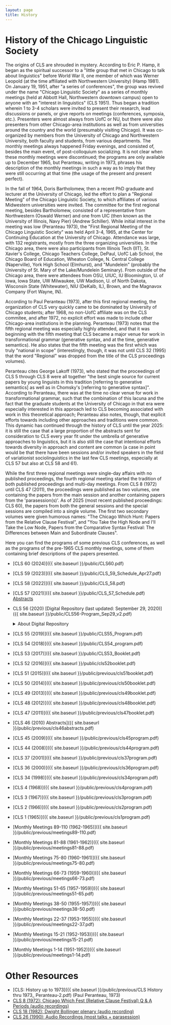 ```yaml
---
layout: page
title: History
---
```


# History of the Chicago Linguistic Society

The origins of CLS are shrouded in mystery. According to Eric P. Hamp, it began as the spiritual successor to a "little group that met in Chicago to talk about linguistics" before World War II, one member of which was Werner Leopold (at the time affiliated with Northwestern University) (Hamp 1981). On January 19, 1951, after "a series of conferences", the group was revived under the name "Chicago Linguistic Society" as a series of monthly meetings (held at Abbott Hall, Northwestern downtown campus) open to anyone with an "interest in linguistics" (CLS 1951). Thus began a tradition wherein 1 to 3-4 scholars were invited to present their research, lead discussions or panels, or give reports on meetings (conferences, symposia, etc.). Presenters were almost always from UofC or NU, but there were also presenters from other Chicago-area institutions as well as from universities around the country and the world (presumably visiting Chicago). It was co-organized by members from the University of Chicago and Northwestern University, both faculty and students, from various departments. The monthly meetings always happened Friday evenings, and consisted of, besides the main event, of post-colloquium socializing. It is not clear when these monthly meetings were discontinued; the programs are only available up to December 1965, but Peranteau, writing in 1973, phrases his description of the monthly meetings in such a way as to imply that they were still occurring at that time (the usage of the present and present perfect). 

In the fall of 1964, Doris Bartholomew, then a recent PhD graduate and lecturer at the University of Chicago, led the effort to plan a "Regional Meeting" of the Chicago Linguistic Society, to which affiliates of various Midwestern universities were invited. The committee for the first regional meeting, besides Bartholomew, consisted of a representative from Northwestern (Oswald Werner) and one from UIC (then known as the University of Illinois, Navy Pier) (Andrew Schiller). While initial interest in the meeting was low (Peranteau 1973), the "First Regional Meeting of the Chicago Linguistic Society" was held April 3-4, 1965, at the Center for Continuing Education at the University of Chicago. Attendance was large, with 132 registrants, mostly from the three organizing universities. In the Chicago area, there were also participants from Illinois Tech (IIT), St. Xavier's College, Chicago Teachers College, DePaul, UofC Lab School, the Chicago Board of Education, Wheaton College, N. Central College (Naperville), York High School (Elmhurst), and "Mundelein" (probably the University of St. Mary of the Lake/Mundelein Seminary). From outside of the Chicago area, there were attendees from OSU, UIUC, IU Bloomington, U. of Iowa, Iowa State, UW Milwaukee, UW Madison, U. of North Dakota, Wisconsin State (Whitewater), NIU (DeKalb, IL), Brown, and the Magnavox Company (Fort Wayne, IN). 

According to Paul Peranteau (1973), after this first regional meeting, the organization of CLS very quickly came to be dominated by University of Chicago students; after 1968, no non-UofC affiliate was on the CLS commitee, and after 1972, no explicit effort was made to include other Chicago-area institutions in the planning. Peranteau (1973) notes that the fifth regional meeting was especially highly attended, and that it was beginning with the fifth meeting that CLS became a major venue for work in transformational grammar (generative syntax, and at the time, generative semantics). He also states that the fifth meeting was the first which was truly "national in scope" (interestingly, though, it was not until CLS 32 (1995) that the word "Regional" was dropped from the title of the CLS proceedings volumes). 

Peranteau cites George Lakoff (1973), who stated that the proceedings of CLS 5 through CLS 8 were all together "the best single source for current papers by young linguists in this tradition [referring to generative semantics] as well as in Chomsky's [referring to generative syntax]". According to Peranteau, there was at the time no clear venue for work in transformational grammar, such that the combination of this lacuna and the fact that the graduate students at the University of Chicago in that era were especially interested in this approach led to CLS becoming associated with work in this theoretical approach; Peranteau also notes, though, that explicit efforts towards including other approaches and traditions were common. This dynamic has continued through the history of CLS until the year 2025: it is still the case that a large proportion of the abstracts sent for consideration to CLS every year fit under the umbrella of generative approaches to linguistics, but it is also still the case that intentional efforts towards diversity in approach and content are common (a case in point would be that there have been sessions and/or invited speakers in the field of variationist sociolinguistics in the last few CLS meetings, especially at CLS 57 but also at CLS 58 and 61). 

While the first three regional meetings were single-day affairs with no published proceedings, the fourth regional meeting started the tradition of both published proceedings and multi-day meetings. From CLS 8 (1972) until CLS 47 (2011), the proceedings were published as two volumes, one containing the papers from the main session and another containing papers from the 'parasession(s)'. As of 2025 (most recent published proceedings: CLS 60), the papers from both the general sessions and the special sessions are compiled into a single volume. The first two secondary volumes were given humorous names: "The Chicago Which Hunt: Papers from the Relative Clause Festival", and "You Take the High Node and I'll Take the Low Node, Papers from the Comparative Syntax Festival: The Differences between Main and Subordinate Clauses". 

Here you can find the programs of some previous CLS conferences, as well as the programs of the pre-1965 CLS monthly meetings, some of them containing brief descriptions of the papers presented.
- [CLS 60 (2024)]({{ site.baseurl }}/public/CLS60.pdf)
- [CLS 59 (2023)]({{ site.baseurl }}/public/CLS_59_Schedule_Apr27.pdf)
- [CLS 58 (2022)]({{ site.baseurl }}/public/CLS_58.pdf)
- [CLS 57 (2021)]({{ site.baseurl }}/public/CLS_57_Schedule.pdf) [Abstracts](https://drive.google.com/drive/folders/10fP_PiUt6N2RvN6hExPRw8bU4mhmUvuq?usp=sharing)
- CLS 56 (2020) [Digital Repository (last updated: September 29, 2020)]({{ site.baseurl }}/public/CLS56-Program_Sep29_v2.pdf)
  <details>
  <summary>About Digital Repository</summary>
  The CLS 56 committee value all the work that the authors have conducted and submitted to CLS 56.
  We have decided to host a digital repository specifically for this year due to the cancellation of the event.
  The digital repository contains a subset of accepted talks and papers for CLS 56.
  Please check the full program to learn about all the accepted papers (to be updated).
  We cordially encourage you to communicate with the authors for questions and discussions via email included in the material uploaded to the digital repository.
  We appreciate the contribution of all the authors.<br>
  
  </details>
  
- [CLS 55 (2019)]({{ site.baseurl }}/public/CLS55_Program.pdf)                                                                                                 
- [CLS 54 (2018)]({{ site.baseurl }}/public/CLS54_program.pdf)
- [CLS 53 (2017)]({{ site.baseurl }}/public/CLS53_Booklet.pdf)
- [CLS 52 (2016)]({{ site.baseurl }}/public/cls52booklet.pdf)
- [CLS 51 (2015)]({{ site.baseurl }}/public/previous/cls51booklet.pdf)
- [CLS 50 (2014)]({{ site.baseurl }}/public/previous/cls50booklet.pdf)
- [CLS 49 (2013)]({{ site.baseurl }}/public/previous/cls49booklet.pdf)
- [CLS 48 (2012)]({{ site.baseurl }}/public/previous/cls48booklet.pdf)
- [CLS 47 (2011)]({{ site.baseurl }}/public/previous/cls47booklet.pdf)
- [CLS 46 (2010) Abstracts]({{ site.baseurl }}/public/previous/cls46abstracts.pdf)
- [CLS 45 (2009)]({{ site.baseurl }}/public/previous/cls45program.pdf)
- [CLS 44 (2008)]({{ site.baseurl }}/public/previous/cls44program.pdf)
- [CLS 37 (2001)]({{ site.baseurl }}/public/previous/cls37program.pdf)
- [CLS 36 (2000)]({{ site.baseurl }}/public/previous/cls36program.pdf)
- [CLS 34 (1998)]({{ site.baseurl }}/public/previous/cls34program.pdf)
- [CLS 4 (1968)]({{ site.baseurl }}/public/previous/cls4program.pdf)
- [CLS 3 (1967)]({{ site.baseurl }}/public/previous/cls3program.pdf)
- [CLS 2 (1966)]({{ site.baseurl }}/public/previous/cls2program.pdf)
- [CLS 1 (1965)]({{ site.baseurl }}/public/previous/cls1program.pdf)
- [Monthly Meetings 89-110 (1962-1965)]({{ site.baseurl }}/public/previous/meetings89-110.pdf)
- [Monthly Meetings 81-88 (1961-1962)]({{ site.baseurl }}/public/previous/meetings81-88.pdf)
- [Monthly Meetings 75-80 (1960-1961)]({{ site.baseurl }}/public/previous/meetings75-80.pdf)
- [Monthly Meetings 66-73 (1959-1960)]({{ site.baseurl }}/public/previous/meetings66-73.pdf)
- [Monthly Meetings 51-65 (1957-1959)]({{ site.baseurl }}/public/previous/meetings51-65.pdf)
- [Monthly Meetings 38-50 (1955-1957)]({{ site.baseurl }}/public/previous/meetings38-50.pdf)
- [Monthly Meetings 22-37 (1953-1955)]({{ site.baseurl }}/public/previous/meetings22-37.pdf)
- [Monthly Meetings 15-21 (1952-1953)]({{ site.baseurl }}/public/previous/meetings15-21.pdf)
- [Monthly Meetings 1-14 (1951-1952)]({{ site.baseurl }}/public/previous/meetings1-14.pdf)

# Other Resources
- [CLS: History up to 1973]({{ site.baseurl }}/public/previous/CLS History thru 1973_ Peranteau-2.pdf) (Paul Peranteau, 1973)
- [CLS 8 (1972): Chicago Which Fest (Relative Clause Festival) Q & A Periods (audio recordings)](https://drive.google.com/drive/folders/1pc6Zo6vxwi9chiGpWiv9NCCvnz95wjlD)
- [CLS 18 (1982): Dwight Bollinger plenary (audio recording)](https://drive.google.com/drive/u/1/folders/1hF0ahkEnalu0qsO0qHb-eW9FoO47DCE4)
- [CLS 26 (1990): Audio Recordings (most talks + parasession)](https://drive.google.com/drive/u/1/folders/1Ja4pXbJUu0Ipn91eea_5yDgKv_ZeQNzn)

